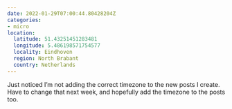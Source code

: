 ```yaml
---
date: 2022-01-29T07:00:44.80428204Z
categories:
- micro
location:
  latitude: 51.43251451283481
  longitude: 5.486198571754577
  locality: Eindhoven
  region: North Brabant
  country: Netherlands
---
```


Just noticed I’m not adding the correct timezone to the new posts I create. Have to change that next week, and hopefully add the timezone to the posts too.
